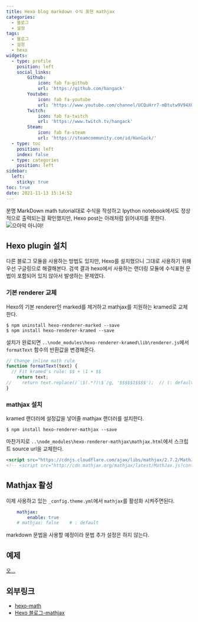 ```yaml
---
title: Hexo blog markdown 수식 표현 mathjax
categories:
  - 블로그
  - 설정
tags:
  - 블로그
  - 설정
  - hexo
widgets:
  - type: profile
    position: left
    social_links:
        Github:
            icon: fab fa-github
            url: 'https://github.com/hangack'
        Youtube:
            icon: fab fa-youtube
            url: 'https://www.youtube.com/channel/UCQuHrr7-mBtutw9V94XGH-g'
        Twitch:
            icon: fab fa-twitch
            url: 'https://www.twitch.tv/hangack'
        Steam:
            icon: fab fa-steam
            url: 'https://steamcommunity.com/id/HanGack/'
  - type: toc
    position: left
    index: false
  - type: categories
    position: left
sidebar:
  left:
    sticky: true
toc: true
date: 2021-11-13 15:14:52
---
```


분명 MarkDown math tutorial대로 수식을 작성하고 Ipython notebook에서도 정상적으로 출력되는걸 확인했지만,
Hexo post는 아래처럼 읽어내지를 못한다.
![으아악 아니야!](/images/2111/Hexo_mathjax/hexoNotMath.png)

## Hexo plugin 설치

다른 블로그 모듈을 사용하는 방법도 있지만, Hexo를 설치했으니 그대로 사용하기 위해 우선 구글링으로 해결해본다.
검색 결과 hexo에서 사용하는 랜더링 모듈에 수식표현 문법이 포함되어 있지 않아서 발생하는 문제였다.


### 기본 renderer 교체

Hexo의 기본 renderer인 marked를 제거하고 mathjax를 지원하는 kramed로 교체한다.

```shell
$ npm uninstall hexo-renderer-marked --save
$ npm install hexo-renderer-kramed --save
```

설치가 완료되면 `..\node_modules\hexo-renderer-kramed\lib\renderer.js`에서 `formatText` 함수의 반환값을 변경해준다.
```js
// Change inline math rule
function formatText(text) {
  // Fit kramed's rule: $$ + \1 + $$
    return text;
//    return text.replace(/`\$(.*?)\$`/g, '$$$$$1$$$$');  // (: default)
}
```

### mathjax 설치

kramed 랜더러에 설정값을 넣어줄 mathjax 랜더러를 설치한다.

```shell
$ npm install hexo-renderer-mathjax --save
```

마찬가지로 `..\node_modules\hexo-renderer-mathjax\mathjax.html`에서 스크립트 source url을 교체한다.
```html
<script src="https://cdnjs.cloudflare.com/ajax/libs/mathjax/2.7.2/MathJax.js?config=TeX-MML-AM_CHTML"></script>
<!-- <script src="http://cdn.mathjax.org/mathjax/latest/MathJax.js?config=TeX-AMS-MML_HTMLorMML"></script> --> <!--: default -->

```

## Mathjax 활성

이제 사용하고 있는 `_config.theme.yml`에서 `mathjax`를 활성화 시켜주면된다.

```yaml
    mathjax:
        enable: true
    # mathjax: false    # : default
```

markdown 문법을 사용할 예정이라 문법 추가 설정은 하지 않는다.

## 예제
[오...](https://hangack.github.io/2021/11/15/Codding/MarkDown/markdown-%EC%88%98%EC%8B%9D-%EB%84%A3%EA%B8%B0/)

## 외부링크

 - [hexo-math](https://github.com/hexojs/hexo-math)
 - [Hexo 블로그-mathjax](https://hyeshinoh.github.io/2018/10/24/hexo_mathjax_00/)